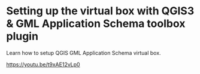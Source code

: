 # Setting up the virtual box with QGIS3 & GML Application Schema toolbox plugin

Learn how to setup QGIS GML Application Schema virtual box.

https://youtu.be/t9xAE12vLp0 
